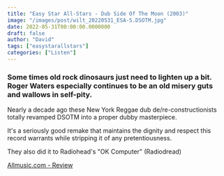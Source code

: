 ```yaml
---
title: "Easy Star All-Stars - Dub Side Of The Moon (2003)"
image: "/images/post/wilt_20220531_ESA-S.DSOTM.jpg"
date: 2022-05-31T00:00:00.0000000
draft: false
author: "David"
tags: ["easystarallstars"]
categories: ["Listen"]
---
```

### Some times old rock dinosaurs just need to lighten up a bit. Roger Waters especially continues to be an old misery guts and wallows in self-pity.

 Nearly a decade ago these New York Reggae dub de/re-constructionists totally revamped DSOTM into a proper dubby masterpiece.

 It's a seriously good remake that maintains the dignity and respect this record warrants while stripping it of any pretentiousness.

 They also did it to Radiohead's "OK Computer" (Radiodread)

 [Allmusic.com - Review](https://www.allmusic.com/album/dub-side-of-the-moon-mw0000593574)
